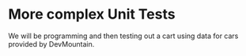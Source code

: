 # More complex Unit Tests

We will be programming and then testing out a cart using data for cars provided by DevMountain. 